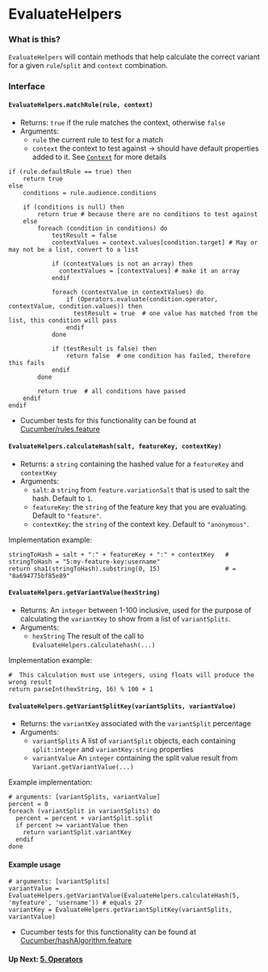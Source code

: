 # EvaluateHelpers
### What is this?
`EvaluateHelpers` will contain methods that help calculate the correct variant for a given `rule`/`split` and `context` combination.

### Interface

#### `EvaluateHelpers.matchRule(rule, context)`
- Returns: `true` if the rule matches the context, otherwise `false`
- Arguments:
  - `rule` the current rule to test for a match
  - `context` the context to test against -> should have default properties added to it. See [`Context`](./objects/Context.md) for more details
                                                   
```
if (rule.defaultRule == true) then
    return true
else
    conditions = rule.audience.conditions
    
    if (conditions is null) then
        return true # because there are no conditions to test against
    else
        foreach (condition in conditions) do
            testResult = false
            contextValues = context.values[condition.target] # May or may not be a list, convert to a list
            
            if (contextValues is not an array) then
              contextValues = [contextValues] # make it an array
            endif
            
            foreach (contextValue in contextValues) do
                if (Operators.evaluate(condition.operator, contextValue, condition.values)) then
                  testResult = true  # one value has matched from the list, this condition will pass
                endif   
            done
            
            if (testResult is false) then
                return false  # one condition has failed, therefore this fails
            endif
        done
        
        return true  # all conditions have passed
    endif
endif
```

- Cucumber tests for this functionality can be found at [Cucumber/rules.feature](../Cucumber/rules.feature)

#### `EvaluateHelpers.calculateHash(salt, featureKey, contextKey)`
- Returns: a `string` containing the hashed value for a `featureKey` and `contextKey`
- Arguments:
  - `salt`: a `string` from `feature.variationSalt` that is used to salt the hash. Default to `1`.
  - `featureKey`: the `string` of the feature key that you are evaluating. Default to `"feature"`.
  - `contextKey`: the `string` of the context key. Default to `"anonymous"`.
  
Implementation example:
```
stringToHash = salt + ":" + featureKey + ":" + contextKey   # stringToHash = "5:my-feature-key:username"
return sha1(stringToHash).substring(0, 15)                  # = "8a694775bf85e89"
```
#### `EvaluateHelpers.getVariantValue(hexString)`
- Returns: An `integer` between 1-100 inclusive, used for the purpose of calculating the `variantKey` to show from a list of `variantSplits`.
- Arguments: 
  - `hexString` The result of the call to `EvaluateHelpers.calculatehash(...)`

Implementation example:
```
#  This calculation must use integers, using floats will produce the wrong result
return parseInt(hexString, 16) % 100 + 1     
```

#### `EvaluateHelpers.getVariantSplitKey(variantSplits, variantValue)`
- Returns: the `variantKey` associated with the `variantSplit` percentage
- Arguments:
  - `variantSplits` A list of `variantSplit` objects, each containing `split:integer` and `variantKey:string` properties
  - `variantValue` An `integer` containing the split value result from `Variant.getVariantValue(...)`

Example implementation:
```
# arguments: [variantSplits, variantValue]
percent = 0
foreach (variantSplit in variantSplits) do
  percent = percent + variantSplit.split
  if percent >= variantValue then 
    return variantSplit.variantKey
  endif
done
```

#### Example usage
```
# arguments: [variantSplits]
variantValue = EvaluateHelpers.getVariantValue(EvaluateHelpers.calculateHash(5, 'myfeature', 'username')) # equals 27
variantKey = EvaluateHelpers.getVariantSplitKey(variantSplits, variantValue)
```

- Cucumber tests for this functionality can be found at [Cucumber/hashAlgorithm.feature](../Cucumber/hashAlgorithm.feature)

#### Up Next: [5. Operators](./5.Operators.md)